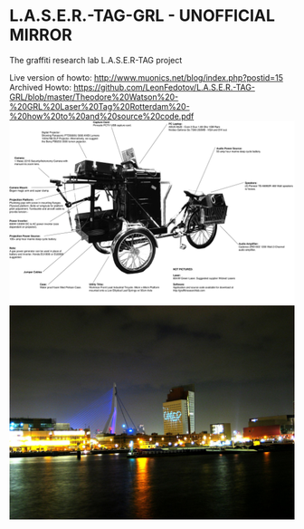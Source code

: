 # L.A.S.E.R.-TAG-GRL - UNOFFICIAL MIRROR
The graffiti research lab L.A.S.E.R-TAG project

Live version of howto: http://www.muonics.net/blog/index.php?postid=15
Archived Howto: https://github.com/LeonFedotov/L.A.S.E.R.-TAG-GRL/blob/master/Theodore%20Watson%20-%20GRL%20Laser%20Tag%20Rotterdam%20-%20how%20to%20and%20source%20code.pdf
![howto](https://raw.githubusercontent.com/LeonFedotov/L.A.S.E.R.-TAG-GRL/master/howto.jpg)
![logo](https://github.com/LeonFedotov/L.A.S.E.R.-TAG-GRL/blob/master/396083888_878b38cf68_b.jpg?raw=true "logo")
